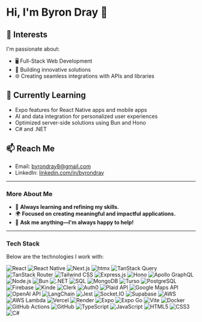 # Hi, I'm Byron Dray 👋

## 👀 Interests
I'm passionate about:
- 🖥 Full-Stack Web Development
- 🚗 Building innovative solutions
- 🌐 Creating seamless integrations with APIs and libraries

## 🌱 Currently Learning
- Expo features for React Native apps and mobile apps
- AI and data integration for personalized user experiences
- Optimized server-side solutions using Bun and Hono
- C# and .NET

## 📫 Reach Me
- Email: [byrondray8@gmail.com](mailto:byrondray8@gmail.com)
- LinkedIn: [linkedin.com/in/byrondray](https://linkedin.com/in/byrondray)

---

### More About Me
- 📖 **Always learning and refining my skills.**
- 🌍 **Focused on creating meaningful and impactful applications.**
- 🤝 **Ask me anything—I'm always happy to help!**

---

### Tech Stack

Below are the technologies I work with:

<p>
  <!-- Frontend Frameworks -->
  <img src="https://img.shields.io/badge/React-20232A?style=for-the-badge&logo=react&logoColor=61DAFB" alt="React" />
  <img src="https://img.shields.io/badge/React_Native-20232A?style=for-the-badge&logo=react&logoColor=61DAFB" alt="React Native" />
  <img src="https://img.shields.io/badge/Next.js-000000?style=for-the-badge&logo=nextdotjs&logoColor=white" alt="Next.js" />
  <img src="https://img.shields.io/badge/htmx-FF5733?style=for-the-badge&logo=htmx&logoColor=white" alt="htmx" />
  <img src="https://img.shields.io/badge/TanStack_Query-FF4154?style=for-the-badge&logo=react-query&logoColor=white" alt="TanStack Query" />
  <img src="https://img.shields.io/badge/TanStack_Router-FF4154?style=for-the-badge&logo=react-router&logoColor=white" alt="TanStack Router" />

  <!-- CSS and UI Libraries -->
  <img src="https://img.shields.io/badge/Tailwind_CSS-38B2AC?style=for-the-badge&logo=tailwind-css&logoColor=white" alt="Tailwind CSS" />

  <!-- Backend Frameworks -->
  <img src="https://img.shields.io/badge/Express.js-000000?style=for-the-badge&logo=express&logoColor=white" alt="Express.js" />
  <img src="https://img.shields.io/badge/Hono-FFC000?style=for-the-badge&logo=cloudflare&logoColor=white" alt="Hono" />
  <img src="https://img.shields.io/badge/Apollo_GraphQL-311C87?style=for-the-badge&logo=apollographql&logoColor=white" alt="Apollo GraphQL" />
  <img src="https://img.shields.io/badge/Node.js-339933?style=for-the-badge&logo=nodedotjs&logoColor=white" alt="Node.js" />
  <img src="https://img.shields.io/badge/Bun-20232A?style=for-the-badge&logo=bun&logoColor=white" alt="Bun" />
  <img src="https://img.shields.io/badge/.NET-512BD4?style=for-the-badge&logo=dotnet&logoColor=white" alt=".NET" />

  <!-- Databases -->
  <img src="https://img.shields.io/badge/SQL-003B57?style=for-the-badge&logo=database&logoColor=white" alt="SQL" />
  <img src="https://img.shields.io/badge/MongoDB-47A248?style=for-the-badge&logo=mongodb&logoColor=white" alt="MongoDB" />
  <img src="https://img.shields.io/badge/Turso-121212?style=for-the-badge&logo=turso&logoColor=white" alt="Turso" />
  <img src="https://img.shields.io/badge/PostgreSQL-336791?style=for-the-badge&logo=postgresql&logoColor=white" alt="PostgreSQL" />

  <!-- Authentication -->
  <img src="https://img.shields.io/badge/Firebase-FFCA28?style=for-the-badge&logo=firebase&logoColor=white" alt="Firebase" />
  <img src="https://img.shields.io/badge/Kinde-6200EE?style=for-the-badge&logo=kinde&logoColor=white" alt="Kinde" />
  <img src="https://img.shields.io/badge/Clerk-7D4CDB?style=for-the-badge&logo=clerk&logoColor=white" alt="Clerk" />
  <img src="https://img.shields.io/badge/Auth0-EB5424?style=for-the-badge&logo=auth0&logoColor=white" alt="Auth0" />

  <!-- APIs -->
  <img src="https://img.shields.io/badge/Plaid-0A4D7A?style=for-the-badge&logo=plaid&logoColor=white" alt="Plaid API" />
  <img src="https://img.shields.io/badge/Google_Maps_API-4285F4?style=for-the-badge&logo=googlemaps&logoColor=white" alt="Google Maps API" />
  <img src="https://img.shields.io/badge/OpenAI-412991?style=for-the-badge&logo=openai&logoColor=white" alt="OpenAI API" />
  <img src="https://img.shields.io/badge/LangChain-000000?style=for-the-badge&logo=langchain&logoColor=white" alt="LangChain" />
  <img src="https://img.shields.io/badge/Jest-C21325?style=for-the-badge&logo=jest&logoColor=white" alt="Jest" />
  <img src="https://img.shields.io/badge/Socket.IO-010101?style=for-the-badge&logo=socket.io&logoColor=white" alt="Socket.IO" />
  <img src="https://img.shields.io/badge/Supabase-3ECF8E?style=for-the-badge&logo=supabase&logoColor=white" alt="Supabase" />

  <!-- Cloud & Deployment -->
  <img src="https://img.shields.io/badge/AWS-232F3E?style=for-the-badge&logo=amazon-aws&logoColor=white" alt="AWS" />
  <img src="https://img.shields.io/badge/AWS_Lambda-FF9900?style=for-the-badge&logo=aws-lambda&logoColor=white" alt="AWS Lambda" />
  <img src="https://img.shields.io/badge/Vercel-000000?style=for-the-badge&logo=vercel&logoColor=white" alt="Vercel" />
  <img src="https://img.shields.io/badge/Render-46E3B7?style=for-the-badge&logo=render&logoColor=white" alt="Render" />

  <!-- Tools -->
  <img src="https://img.shields.io/badge/Expo-000020?style=for-the-badge&logo=expo&logoColor=white" alt="Expo" />
  <img src="https://img.shields.io/badge/Expo_Go-000020?style=for-the-badge&logo=expo&logoColor=white" alt="Expo Go" />
  <img src="https://img.shields.io/badge/Vite-646CFF?style=for-the-badge&logo=vite&logoColor=white" alt="Vite" />
  <img src="https://img.shields.io/badge/Docker-2496ED?style=for-the-badge&logo=docker&logoColor=white" alt="Docker" />
  <img src="https://img.shields.io/badge/GitHub_Actions-2088FF?style=for-the-badge&logo=github-actions&logoColor=white" alt="GitHub Actions" />
  <img src="https://img.shields.io/badge/GitHub-181717?style=for-the-badge&logo=github&logoColor=white" alt="GitHub" />

  <!-- Programming Languages -->
  <img src="https://img.shields.io/badge/TypeScript-3178C6?style=for-the-badge&logo=typescript&logoColor=white" alt="TypeScript" />
  <img src="https://img.shields.io/badge/JavaScript-F7DF1E?style=for-the-badge&logo=javascript&logoColor=black" alt="JavaScript" />
  <img src="https://img.shields.io/badge/HTML5-E34F26?style=for-the-badge&logo=html5&logoColor=white" alt="HTML5" />
  <img src="https://img.shields.io/badge/CSS3-1572B6?style=for-the-badge&logo=css3&logoColor=white" alt="CSS3" />
  <img src="https://img.shields.io/badge/C_Sharp-239120?style=for-the-badge&logo=c-sharp&logoColor=white" alt="C#" />
</p>
